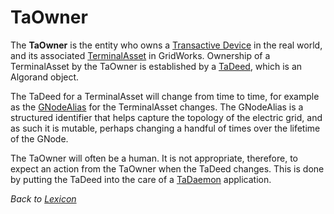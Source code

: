 # TaOwner

The **TaOwner** is the entity who owns a [Transactive Device](transactive-device) in the real world,
and its associated [TerminalAsset](terminal-asset) in GridWorks. Ownership of a
TerminalAsset by the TaOwner is established by a [TaDeed](ta-deed),
which is an Algorand object.

The TaDeed for a TerminalAsset will change from time to time, for example
as the [GNodeAlias](g-node-alias) for the TerminalAsset changes. The GNodeAlias is a structured
identifier that helps capture the topology of the electric grid, and as such
it is mutable, perhaps changing a handful of times over the lifetime of the
GNode.

The TaOwner will often be a human. It is not appropriate, therefore, to expect an
action from the TaOwner when the TaDeed changes. This is done by putting the
TaDeed into the care of a [TaDaemon](ta-daemon) application.

_Back to [Lexicon](lexicon.md)_
